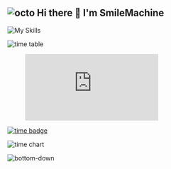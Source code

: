 ## ![octo](https://github.com/images/mona-whisper.gif) Hi there 👋 I'm SmileMachine

<!-- [![Anurag's GitHub stats](https://github-readme-stats.vercel.app/api?username=smilemachine)](https://github.com/anuraghazra/github-readme-stats) -->

![My Skills](https://skillicons.dev/icons?i=apple,linux,vscode,docker,py,js,rust,go,c,java,haskell,bash,regex,html,css,)

![time table](https://wakatime.com/share/@a70e5791-db6f-4368-aacc-0332a969bb3e/c6761f22-d228-44b1-a350-ddf0a9aa0290.svg)

<figure><embed src="https://wakatime.com/share/@a70e5791-db6f-4368-aacc-0332a969bb3e/a48656bd-43e4-4e65-970f-21ece17c3c7c.svg"></embed></figure>

[![time badge](https://wakatime.com/badge/user/a70e5791-db6f-4368-aacc-0332a969bb3e.svg)](https://wakatime.com/@a70e5791-db6f-4368-aacc-0332a969bb3e)

![time chart](https://wakatime.com/share/@a70e5791-db6f-4368-aacc-0332a969bb3e/a48656bd-43e4-4e65-970f-21ece17c3c7c.svg)

<!--
**SmileMachine/SmileMachine** is a ✨ _special_ ✨ repository because its `README.md` (this file) appears on your GitHub profile.

Here are some ideas to get you started:

- 🔭 I’m currently working on ...
- 🌱 I’m currently learning ...
- 👯 I’m looking to collaborate on ...
- 🤔 I’m looking for help with ...
- 💬 Ask me about ...
- 📫 How to reach me: ...
- 😄 Pronouns: ...
- ⚡ Fun fact: ...
-->

![bottom-down](https://github.com/BEPb/BEPb/blob/main/assets/Bottom_down.svg)
